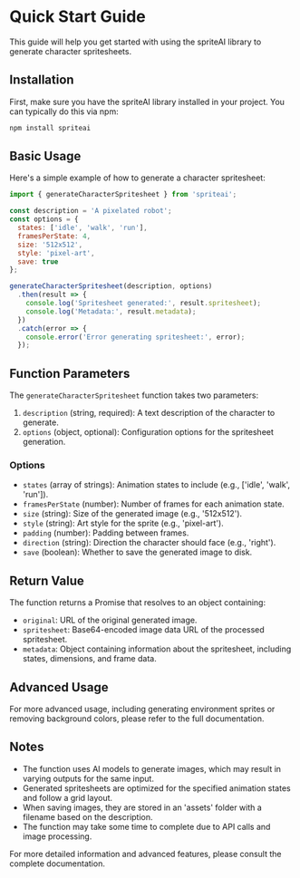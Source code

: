 # Quick Start Guide

This guide will help you get started with using the spriteAI library to generate character spritesheets.

## Installation

First, make sure you have the spriteAI library installed in your project. You can typically do this via npm:

```bash
npm install spriteai
```

## Basic Usage

Here's a simple example of how to generate a character spritesheet:

```javascript
import { generateCharacterSpritesheet } from 'spriteai';

const description = 'A pixelated robot';
const options = {
  states: ['idle', 'walk', 'run'],
  framesPerState: 4,
  size: '512x512',
  style: 'pixel-art',
  save: true
};

generateCharacterSpritesheet(description, options)
  .then(result => {
    console.log('Spritesheet generated:', result.spritesheet);
    console.log('Metadata:', result.metadata);
  })
  .catch(error => {
    console.error('Error generating spritesheet:', error);
  });
```

## Function Parameters

The `generateCharacterSpritesheet` function takes two parameters:

1. `description` (string, required): A text description of the character to generate.
2. `options` (object, optional): Configuration options for the spritesheet generation.

### Options

- `states` (array of strings): Animation states to include (e.g., ['idle', 'walk', 'run']).
- `framesPerState` (number): Number of frames for each animation state.
- `size` (string): Size of the generated image (e.g., '512x512').
- `style` (string): Art style for the sprite (e.g., 'pixel-art').
- `padding` (number): Padding between frames.
- `direction` (string): Direction the character should face (e.g., 'right').
- `save` (boolean): Whether to save the generated image to disk.

## Return Value

The function returns a Promise that resolves to an object containing:

- `original`: URL of the original generated image.
- `spritesheet`: Base64-encoded image data URL of the processed spritesheet.
- `metadata`: Object containing information about the spritesheet, including states, dimensions, and frame data.

## Advanced Usage

For more advanced usage, including generating environment sprites or removing background colors, please refer to the full documentation.

## Notes

- The function uses AI models to generate images, which may result in varying outputs for the same input.
- Generated spritesheets are optimized for the specified animation states and follow a grid layout.
- When saving images, they are stored in an 'assets' folder with a filename based on the description.
- The function may take some time to complete due to API calls and image processing.

For more detailed information and advanced features, please consult the complete documentation.